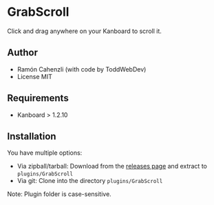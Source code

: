 GrabScroll
==========

Click and drag anywhere on your Kanboard to scroll it.

Author
------

- Ramón Cahenzli (with code by ToddWebDev)
- License MIT

Requirements
------------

- Kanboard > 1.2.10

Installation
------------

You have multiple options:

  * Via zipball/tarball: Download from the [releases page](https://github.com/psy-q/kanboard-plugin-grabscroll/releases) and extract to `plugins/GrabScroll`
  * Via git: Clone into the directory `plugins/GrabScroll`

Note: Plugin folder is case-sensitive.
